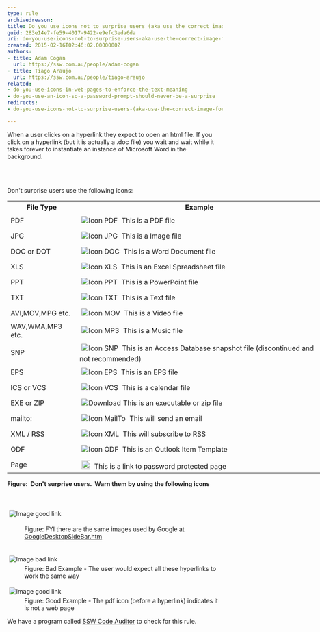 ```yaml
---
type: rule
archivedreason: 
title: Do you use icons not to surprise users (aka use the correct image for files)?
guid: 283e14e7-fe59-4017-9422-e9efc3eda6da
uri: do-you-use-icons-not-to-surprise-users-aka-use-the-correct-image-for-files
created: 2015-02-16T02:46:02.0000000Z
authors:
- title: Adam Cogan
  url: https://ssw.com.au/people/adam-cogan
- title: Tiago Araujo
  url: https://ssw.com.au/people/tiago-araujo
related:
- do-you-use-icons-in-web-pages-to-enforce-the-text-meaning
- do-you-use-an-icon-so-a-password-prompt-should-never-be-a-surprise
redirects:
- do-you-use-icons-not-to-surprise-users-(aka-use-the-correct-image-for-files)

---
```



<p>When a user clicks on a hyperlink they expect to open an 
     html file. If you click on a hyperlink (but it is actually a 
     .doc file) you wait and wait while it takes forever to 
     instantiate an instance of Microsoft Word in the background.
                </p>
<br><excerpt class='endintro'></excerpt><br>
<p>Don't surprise users use the following icons&#58; </p><table cellspacing="0" cellpadding="3" class="style1" style="width&#58;738px;"><tbody><tr><th scope="col">File Type </th><th scope="col">Example </th></tr><tr><td>PDF </td><td> 
            <img alt="Icon PDF" src="http&#58;//www.ssw.com.au/ssw/Images/IconPdf.png" style="margin&#58;5px;" /> This is a PDF file </td></tr><tr><td>JPG </td><td> 
            <img alt="Icon JPG" src="http&#58;//www.ssw.com.au/ssw/Images/IconJpg.gif" style="margin&#58;5px;" /> This is a Image file </td></tr><tr><td>DOC or DOT </td><td> 
            <img alt="Icon DOC" src="http&#58;//www.ssw.com.au/ssw/Images/IconDoc.png" style="margin&#58;5px;" /> This is a Word Document file </td></tr><tr><td>XLS </td><td> 
            <img alt="Icon XLS" src="http&#58;//www.ssw.com.au/ssw/Images/IconXls.gif" style="margin&#58;5px;" /> This is an Excel Spreadsheet file </td></tr><tr><td>PPT </td><td> 
            <img alt="Icon PPT" src="http&#58;//www.ssw.com.au/ssw/Images/IconPPT.png" style="margin&#58;5px;" /> This is a PowerPoint file </td></tr><tr><td>TXT </td><td> 
            <img alt="Icon TXT" src="http&#58;//www.ssw.com.au/ssw/Images/IconTxt.gif" style="margin&#58;5px;" /> This is a Text file </td></tr><tr><td>AVI,MOV,MPG etc. </td><td> 
            <img alt="Icon MOV" src="http&#58;//www.ssw.com.au/ssw/Images/IconMov.gif" style="margin&#58;5px;" /> This is a Video file </td></tr><tr><td>WAV,WMA,MP3 etc. </td><td> 
            <img alt="Icon MP3" src="http&#58;//www.ssw.com.au/ssw/Images/IconMus.gif" style="margin&#58;5px;" /> This is a Music file </td></tr><tr><td>SNP </td><td> 
            <img alt="Icon SNP" src="http&#58;//www.ssw.com.au/ssw/Images/IconSnp.gif" style="margin&#58;5px;" /> This is an Access Database snapshot file (discontinued and not recommended)</td></tr><tr><td>EPS </td><td> 
            <img alt="Icon EPS" src="http&#58;//www.ssw.com.au/ssw/Images/IconEps.gif" style="margin&#58;5px;" /> This is an EPS file </td></tr><tr><td>ICS or VCS </td><td> 
            <img alt="Icon VCS" src="http&#58;//www.ssw.com.au/ssw/Images/IconVCS.gif" style="margin&#58;5px;" /> This is a calendar file </td></tr><tr><td>EXE or ZIP </td><td> 
            <img alt="Download" src="http&#58;//www.ssw.com.au/ssw/Images/Download.gif" style="margin&#58;5px;" />This is an executable or zip file </td></tr><tr><td>mailto&#58; </td><td> 
            <img alt="Icon MailTo" src="http&#58;//www.ssw.com.au/ssw/Images/IconMailTo.gif" style="margin&#58;5px;" /> This will send an email </td></tr><tr><td>XML / RSS </td><td> 
            <img alt="Icon XML" src="http&#58;//www.ssw.com.au/ssw/Images/IconXML.gif" style="margin&#58;5px;" /> This will subscribe to RSS</td></tr><tr><td>ODF</td><td> 
            <img alt="Icon ODF" src="http&#58;//www.ssw.com.au/ssw/Images/IconOFT.gif" style="margin&#58;5px;" /> This is an Outlook Item Template</td></tr><tr><td>Page                         </td><td> 
            <img src="http&#58;//www.ssw.com.au/SSW/Standards/Rules/Images/ms_lock.gif" alt="" style="margin&#58;5px;width&#58;20px;" /> This is a link to password protected page </td></tr></tbody></table> 
<strong>Figure&#58;&#160; Don't surprise users.&#160; Warn them by using the following icons</strong><br> 
<br> 
<br> 
<dl><dl class="ssw15-rteElement-ImageArea"> 
      <img border="0" alt="Image good link" src="http&#58;//www.ssw.com.au/SSW/Standards/Rules/Images/GoogleIcons.gif" style="margin&#58;5px;" />
   </dl><dd>Figure&#58; FYI there are the same images used by Google at 
      <a href="http&#58;//desktop.google.com/features.html">GoogleDesktopSideBar.htm</a> 
      <img title="You are now leaving SSW" src="http&#58;//www.ssw.com.au/ssw/images/external.gif" alt="" style="margin&#58;5px;" />
      <br> 
      <br> </dd></dl><dl class="badImage"><dt> 
      <img border="0" alt="Image bad link" src="http&#58;//www.ssw.com.au/SSW/Standards/Rules/Images/IconImageBad.gif" style="margin&#58;5px;" />
   </dt><dd>Figure&#58; Bad Example - The user would expect all these hyperlinks to work the same way<br> </dd></dl><dl class="goodImage"><dt> 
      <img border="0" alt="Image good link" src="http&#58;//www.ssw.com.au/SSW/Standards/Rules/Images/IconImageGood.gif" style="margin&#58;5px;" />
   </dt><dd>Figure&#58; Good Example - The pdf icon (before a hyperlink) indicates it is not a web page<br> </dd></dl> We have a program called 
<a href="http&#58;//www.ssw.com.au/ssw/CodeAuditor/">SSW Code Auditor</a> to check for this rule. 



